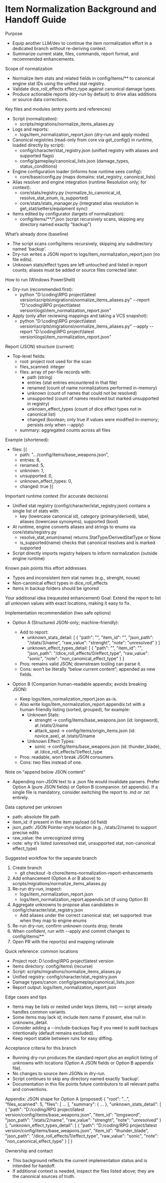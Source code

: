 # Item Normalization Background and Handoff Guide

Purpose
- Equip another LLM/dev to continue the item normalization effort in a dedicated branch without re-deriving context.
- Summarize current state, files, commands, report format, and recommended enhancements.

Scope of normalization
- Normalize item stats and related fields in config/items/** to canonical engine stat IDs using the unified stat registry.
- Validate dice_roll_effects effect_type against canonical damage types.
- Produce actionable reports (dry-run by default) to drive alias additions or source data corrections.

Key files and modules (entry points and references)
- Script (normalization):
  - scripts/migrations/normalize_items_aliases.py
- Logs and reports:
  - logs/item_normalization_report.json (dry-run and apply modes)
- Canonical registries (read-only from core via get_config() in runtime, loaded directly by script):
  - config/character/stat_registry.json (unified registry with aliases and supported flags)
  - config/gameplay/canonical_lists.json (damage_types, status_conditions)
- Engine configuration loader (informs how runtime sees config):
  - core/base/config.py (maps domains: stat_registry, canonical_lists)
- Alias resolver and engine integration (runtime Resolution only; for context):
  - core/stats/registry.py (normalize_to_canonical_id, resolve_stat_enum, is_supported)
  - core/stats/stats_manager.py (integrated alias resolution in get_stat/setters/equipment sync)
- Items edited by configurator (targets of normalization):
  - config/items/**/*.json (script recursively scans, skipping any directory named exactly "backup")

What’s already done (baseline)
- The script scans config/items recursively, skipping any subdirectory named 'backup'.
- Dry-run writes a JSON report to logs/item_normalization_report.json (no file edits).
- Unknown stats/effect types are left untouched and listed in report counts; aliases must be added or source files corrected later.

How to run (Windows PowerShell)
- Dry-run (recommended first):
  - python "D:\coding\RPG project\latest version\scripts\migrations\normalize_items_aliases.py" --report "D:\coding\RPG project\latest version\logs\item_normalization_report.json"
- Apply (only after reviewing mappings and taking a VCS snapshot):
  - python "D:\coding\RPG project\latest version\scripts\migrations\normalize_items_aliases.py" --apply --report "D:\coding\RPG project\latest version\logs\item_normalization_report.json"

Report (JSON) structure (current)
- Top-level fields:
  - root: project root used for the scan
  - files_scanned: integer
  - files: array of per-file records with:
    - path (string)
    - entries (stat entries encountered in that file)
    - renamed (count of name normalizations performed in-memory)
    - unknown (count of names that could not be resolved)
    - unsupported (count of names resolved but marked unsupported in registry)
    - unknown_effect_types (count of dice effect types not in canonical list)
    - changed (boolean; only true if values were modified in-memory; persists only when --apply)
  - summary: aggregated counts across all files

Example (shortened):
- files: [{
  - path: ".../config/items/base_weapons.json",
  - entries: 8,
  - renamed: 5,
  - unknown: 1,
  - unsupported: 0,
  - unknown_effect_types: 0,
  - changed: true
}]

Important runtime context (for accurate decisions)
- Unified stat registry (config/character/stat_registry.json) contains a single list of stats with:
  - key (lowercase canonical id), category (primary/derived), label, aliases (lowercase synonyms), supported (bool)
- At runtime, engine converts aliases and strings to enums via core/stats/registry.py
  - resolve_stat_enum(name) returns StatType/DerivedStatType or None
  - is_supported(name) checks that canonical resolves and is marked supported
- Script directly imports registry helpers to inform normalization (outside engine runtime)

Known pain points this effort addresses
- Typos and inconsistent item stat names (e.g., strenght, nouse)
- Non-canonical effect types in dice_roll_effects
- Items in backup folders should be ignored

Your additional idea (requested enhancement)
Goal: Extend the report to list all unknown values with exact locations, making it easy to fix.

Implementation recommendation (two safe options)
- Option A (Structured JSON-only; machine-friendly):
  - Add to report:
    - unknown_stats_detail: [
      { "path": "<file>", "item_id": "<id-or-null>", "json_path": "/stats/3/name", "raw_value": "strenght", "note": "unresolved" }
    ]
    - unknown_effect_types_detail: [
      { "path": "<file>", "item_id": "<id-or-null>", "json_path": "/dice_roll_effects/0/effect_type", "raw_value": "sonic", "note": "non_canonical_effect_type" }
    ]
  - Pros: remains valid JSON; downstream tooling can parse it.
  - Cons: won’t be literally “below current content”; appended as new fields.

- Option B (Companion human-readable appendix; avoids breaking JSON):
  - Keep logs/item_normalization_report.json as-is.
  - Also write logs/item_normalization_report.appendix.txt with a human-friendly listing (sorted, grouped), for example:
    - Unknown Stats:
      - strenght -> config/items/base_weapons.json (id: longsword), at /stats/2/name
      - attack_sped -> config/items/origin_items.json (id: novice_axe), at /stats/0/name
    - Unknown Effect Types:
      - sonic -> config/items/base_weapons.json (id: thunder_blade), at /dice_roll_effects/1/effect_type
  - Pros: readable, won’t break JSON consumers.
  - Cons: two files instead of one.

Note on “append below JSON content”
- Appending non-JSON text to a .json file would invalidate parsers. Prefer Option A (pure JSON fields) or Option B (companion .txt appendix). If a single file is mandatory, consider switching the report to .md or .txt entirely.

Data captured per unknown
- path: absolute file path
- item_id: if present in the item payload (id field)
- json_path: JSON Pointer-style location (e.g., /stats/2/name) to support precise edits
- raw_value: the unrecognized string
- note: why it’s listed (unresolved stat, unsupported stat, non-canonical effect_type)

Suggested workflow for the separate branch
1) Create branch
   - git checkout -b chore/items-normalization-report-enhancements
2) Add enhancement (Option A or B above) to scripts/migrations/normalize_items_aliases.py
3) Re-run dry-run, inspect:
   - logs/item_normalization_report.json
   - logs/item_normalization_report.appendix.txt (if using Option B)
4) Aggregate unknowns to propose alias candidates in config/character/stat_registry.json
   - Add aliases under the correct canonical stat; set supported: true when they map to engine enums
5) Re-run dry-run; confirm unknown counts drop; iterate
6) When confident, run with --apply and commit changes to config/items/**
7) Open PR with the report(s) and mapping rationale

Quick reference: common locations
- Project root: D:\coding\RPG project\latest version
- Items directory: config/items\ (recurse)
- Script: scripts/migrations/normalize_items_aliases.py
- Unified registry: config/character/stat_registry.json
- Damage types/canon: config/gameplay/canonical_lists.json
- Report output: logs/item_normalization_report.json

Edge cases and tips
- Items may be lists or nested under keys (items, list) — script already handles common variants.
- Some items may lack id; include item name if present, else null in unknowns_detail.
- Consider adding a --include-backups flag if you need to audit backups intentionally (default remains excluded).
- Keep report stable between runs for easy diffing.

Acceptance criteria for this branch
- Running dry-run produces the standard report plus an explicit listing of unknowns with locations (Option A JSON fields or Option B appendix file).
- No changes to source item JSONs in dry-run.
- Script continues to skip any directory named exactly ‘backup’.
- Documentation in this file points future contributors to all relevant paths and conventions.

Appendix: JSON shape for Option A (proposed)
{
  "root": "...",
  "files_scanned": 5,
  "files": [ ... ],
  "summary": { ... },
  "unknown_stats_detail": [
    {
      "path": "D:/coding/RPG project/latest version/config/items/base_weapons.json",
      "item_id": "longsword",
      "json_path": "/stats/2/name",
      "raw_value": "strenght",
      "note": "unresolved"
    }
  ],
  "unknown_effect_types_detail": [
    {
      "path": "D:/coding/RPG project/latest version/config/items/base_weapons.json",
      "item_id": "thunder_blade",
      "json_path": "/dice_roll_effects/1/effect_type",
      "raw_value": "sonic",
      "note": "non_canonical_effect_type"
    }
  ]
}

Ownership and contact
- This background reflects the current implementation status and is intended for handoff.
- If additional context is needed, inspect the files listed above; they are the canonical sources of truth.
